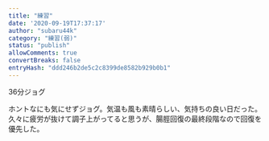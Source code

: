 ```yaml
---
title: "練習"
date: '2020-09-19T17:37:17'
author: "subaru44k"
category: "練習(弱)"
status: "publish"
allowComments: true
convertBreaks: false
entryHash: "ddd246b2de5c2c8399de8582b929b0b1"
---
```

36分ジョグ<div>
</div><div>ホントなにも気にせずジョグ。気温も風も素晴らしい、気持ちの良い日だった。</div><div>久々に疲労が抜けて調子上がってると思うが、腸脛回復の最終段階なので回復を優先した。</div>
